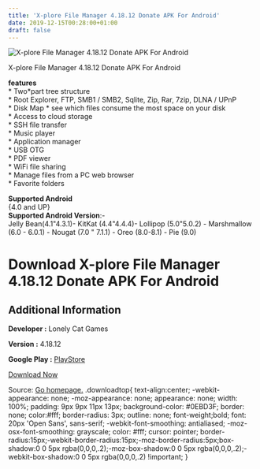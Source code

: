 ```yaml
---
title: 'X-plore File Manager 4.18.12 Donate APK For Android'
date: 2019-12-15T00:28:00+01:00
draft: false
---
```


![X-plore File Manager 4.18.12 Donate APK For Android](https://i1.wp.com/apkhome.net/wp-content/uploads/2019/12/X-plore-File-Manager-4.18.12-Donate.png "X-plore File Manager 4.18.12 Donate APK For Android")

  

X-plore File Manager 4.18.12 Donate APK For Android

**features**  
\* Two\*part tree structure  
\* Root Explorer, FTP, SMB1 / SMB2, Sqlite, Zip, Rar, 7zip, DLNA / UPnP  
\* Disk Map \* see which files consume the most space on your disk  
\* Access to cloud storage  
\* SSH file transfer  
\* Music player  
\* Application manager  
\* USB OTG  
\* PDF viewer  
\* WiFi file sharing  
\* Manage files from a PC web browser  
\* Favorite folders

**Supported Android**  
{4.0 and UP}  
**Supported Android Version**:-  
Jelly Bean(4.1"4.3.1)- KitKat (4.4"4.4.4)- Lollipop (5.0"5.0.2) - Marshmallow (6.0 - 6.0.1) - Nougat (7.0 " 7.1.1) - Oreo (8.0-8.1) - Pie (9.0)

Download X-plore File Manager 4.18.12 Donate APK For Android
============================================================

Additional Information
----------------------

**Developer :** Lonely Cat Games

**Version :** 4.18.12

**Google Play :** [PlayStore](https://play.google.com/store/apps/details?id=com.lonelycatgames.Xplore)

  

[Download Now](https://store4app.co/post/x-plore-file-manager-4-18-12-donate-apk-for-android_1576349770)

  
Source: [Go homepage.](https://store4app.co/post/x-plore-file-manager-4-18-12-donate-apk-for-android_1576349770) .downloadtop{ text-align:center; -webkit-appearance: none; -moz-appearance: none; appearance: none; width: 100%; padding: 9px 9px 11px 13px; background-color: #0EBD3F; border: none; color:#fff; border-radius: 3px; outline: none; font-weight;bold; font: 20px 'Open Sans', sans-serif; -webkit-font-smoothing: antialiased; -moz-osx-font-smoothing: grayscale; color: #fff; cursor: pointer; border-radius:15px;-webkit-border-radius:15px;-moz-border-radius:5px;box-shadow:0 0 5px rgba(0,0,0,.2);-moz-box-shadow:0 0 5px rgba(0,0,0,.2);-webkit-box-shadow:0 0 5px rgba(0,0,0,.2) !important; }